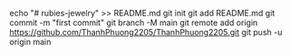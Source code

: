 echo "# rubies-jewelry" >> README.md
git init
git add README.md
git commit -m "first commit"
git branch -M main
git remote add origin https://github.com/ThanhPhuong2205/ThanhPhuong2205.git
git push -u origin main
